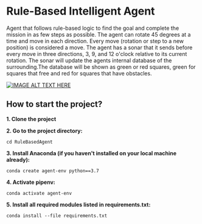 # Rule-Based Intelligent Agent
Agent that follows rule-based logic to find the goal and complete the mission in as few steps as possible. 
The agent can rotate 45 degrees at a time and move in each direction. Every move (rotation or step to a new position)
is considered a move. The agent has a sonar that it sends before every move in three directions, 3, 9, and 12 o'clock
relative to its current rotation. The sonar will update the agents internal database of the surrounding.The database 
will be shown as green or red squares, green for squares that free and red for squares that have obstacles.


[![IMAGE ALT TEXT HERE](https://img.youtube.com/vi/nY1yhH-1TPo/0.jpg)](https://www.youtube.com/watch?v=nY1yhH-1TPo)
## How to start the project?

**1. Clone the project**

**2. Go to the project directory:**
```
cd RuleBasedAgent
```
**3. Install Anaconda (if you haven't installed on your local machine already):**
```
conda create agent-env python==3.7
```  
**4. Activate pipenv:**
```
conda activate agent-env
```
**5. Install all required modules listed in requirements.txt:**
```
conda install --file requirements.txt
```

